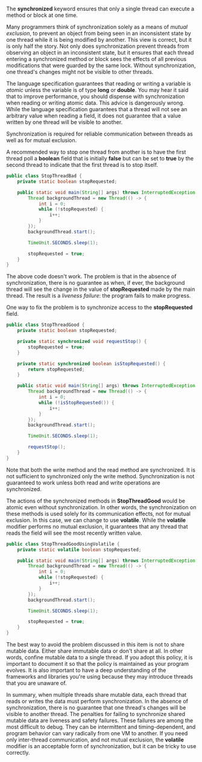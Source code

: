 The **synchronized** keyword ensures that only a single thread can execute a method or block at one time.

Many programmers think of synchronization solely as a means of *mutual exclusion*, to prevent an object from being seen in an inconsistent state by one thread while it is being modified by another. This view is correct, but it is only half the story. Not only does synchronization prevent threads from observing an object in an inconsistent state, but it ensures that each thread entering a synchronized method or block sees the effects of all previous modifications that were guarded by the same lock. Without synchronization, one thread's changes might not be visible to other threads.

The language specification guarantees that reading or writing a variable is *atomic* unless the variable is of type **long** or **double**. You may hear it said that to improve performance, you should dispense with synchronization when reading or writing atomic data. This advice is dangerously wrong. While the language specification guarantees that a thread will not see an arbitrary value when reading a field, it does not guarantee that a value written by one thread will be visible to another.

Synchronization is required for reliable communication between threads as well as for mutual exclusion.

A recommended way to stop one thread from another is to have the first thread poll a **boolean** field that is initially **false** but can be set to **true** by the second thread to indicate that the first thread is to stop itself.

```java
public class StopThreadBad {
	private static boolean stopRequested;

	public static void main(String[] args) throws InterruptedException {
		Thread backgroundThread = new Thread(() -> {
			int i = 0;
			while (!stopRequested) {
				i++;
			}
		});
		backgroundThread.start();

		TimeUnit.SECONDS.sleep(1);

		stopRequested = true;
	}
}
```

The above code doesn't work. The problem is that in the absence of synchronization, there is no guarantee as when, if ever, the background thread will see the change in the value of **stopRequested** made by the main thread. The result is a *liveness failure*: the program fails to make progress.

One way to fix the problem is to synchronize access to the **stopRequested** field.

```java
public class StopThreadGood {
	private static boolean stopRequested;

	private static synchronized void requestStop() {
		stopRequested = true;
	}

	private static synchronized boolean isStopRequested() {
		return stopRequested;
	}

	public static void main(String[] args) throws InterruptedException {
		Thread backgroundThread = new Thread(() -> {
			int i = 0;
			while (!isStopRequested()) {
				i++;
			}
		});
		backgroundThread.start();

		TimeUnit.SECONDS.sleep(1);

		requestStop();
	}
}
```

Note that both the write method and the read method are synchronized. It is not sufficient to synchronized only the write method. Synchronization is not guaranteed to work unless both read and write operations are synchronized.

The actions of the synchronized methods in **StopThreadGood** would be atomic even without synchronization. In other words, the synchronization on these methods is used solely for its communication effects, not for mutual exclusion. In this case, we can change to use **volatile**. While the **volatile** modifier performs no mutual exclusion, it guarantees that any thread that reads the field will see the most recently written value.

```java
public class StopThreadGoodUsingVolatile {
	private static volatile boolean stopRequested;

	public static void main(String[] args) throws InterruptedException {
		Thread backgroundThread = new Thread(() -> {
			int i = 0;
			while (!stopRequested) {
				i++;
			}
		});
		backgroundThread.start();

		TimeUnit.SECONDS.sleep(1);

		stopRequested = true;
	}
}
```

The best way to avoid the problem discussed in this item is not to share mutable data. Either share immutable data or don't share at all. In other words, confine mutable data to a single thread. If you adopt this policy, it is important to document it so that the policy is maintained as your program evolves. It is also important to have a deep understanding of the frameworks and libraries you're using because they may introduce threads that you are unaware of.

In summary, when multiple threads share mutable data, each thread that reads or writes the data must perform synchronization. In the absence of synchronization, there is no guarantee that one thread's changes will be visible to another thread. The penalties for failing to synchronize shared mutable data are liveness and safety failures. These failures are among the most difficult to debug. They can be intermittent and timing-dependent, and program behavior can vary radically from one VM to another. If you need only inter-thread communication, and not mutual exclusion, the **volatile** modifier is an acceptable form of synchronization, but it can be tricky to use correctly.